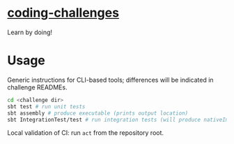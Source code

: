 # [coding-challenges](https://codingchallenges.fyi/challenges/challenge-wc/)

Learn by doing!

# Usage
Generic instructions for CLI-based tools; differences will be indicated in challenge READMEs.

```bash
cd <challenge dir>
sbt test # run unit tests
sbt assembly # produce executable (prints output location)
sbt IntegrationTest/test # run integration tests (will produce nativeImage first)
```

Local validation of CI: run `act` from the repository root.
